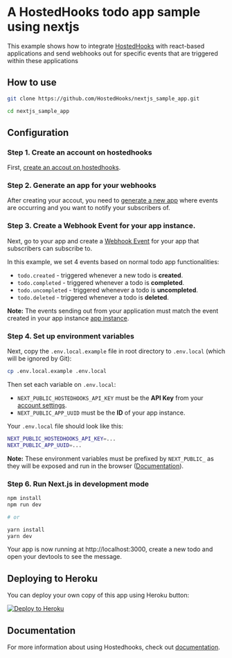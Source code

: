 # A HostedHooks todo app sample using nextjs

This example shows how to integrate [HostedHooks](https://docs.hostedhooks.com/getting-started/what-is-hosted-hooks) with react-based applications and send webhooks out for specific events that are triggered within these applications

## How to use

```bash
git clone https://github.com/HostedHooks/nextjs_sample_app.git

cd nextjs_sample_app
```

## Configuration

### Step 1. Create an account on hostedhooks

First, [create an accout on hostedhooks](https://hostedhooks.com/sign_up).

### Step 2. Generate an app for your webhooks

After creating your accout, you need to [generate a new app](https://docs.hostedhooks.com/getting-started/webhooks/setup-your-app#1-generate-an-app) where events are occurring and you want to notify your subscribers of.

### Step 3. Create a Webhook Event for your app instance.

Next, go to your app and create a [Webhook Event](https://docs.hostedhooks.com/developer-resources/components/webhook-events) for your app that subscribers can subscribe to. 


In this example, we set 4 events based on normal todo app functionalities:

- `todo.created` - triggered whenever a new todo is **created**.
- `todo.completed` - triggered whenever a todo is **completed**.
- `todo.uncompleted` - triggered whenever a todo is **uncompleted**.
- `todo.deleted` - triggered whenever a todo is **deleted**.

**Note:** The events sending out from your application must match the event created in your app instance [app instance](https://docs.hostedhooks.com/developer-resources/components/apps).

### Step 4. Set up environment variables

Next, copy the `.env.local.example` file in root directory to `.env.local` (which will be ignored by Git):

```bash
cp .env.local.example .env.local
```

Then set each variable on `.env.local`:
- `NEXT_PUBLIC_HOSTEDHOOKS_API_KEY` must be the **API Key** from your [account settings](https://www.hostedhooks.com/settings/account).
- `NEXT_PUBLIC_APP_UUID` must be the **ID** of your app instance.

Your `.env.local` file should look like this:

```bash
NEXT_PUBLIC_HOSTEDHOOKS_API_KEY=...
NEXT_PUBLIC_APP_UUID=...
```

**Note:** These environment variables must be prefixed by `NEXT_PUBLIC_` as they will be exposed and run in the browser ([Documentation](https://nextjs.org/docs/basic-features/environment-variables#exposing-environment-variables-to-the-browser)).

### Step 6. Run Next.js in development mode

```bash
npm install
npm run dev

# or

yarn install
yarn dev
```

Your app is now running at http://localhost:3000, create a new todo and open your devtools to see the message. 

## Deploying to Heroku

You can deploy your own copy of this app using Heroku button:

[![Deploy to Heroku](https://www.herokucdn.com/deploy/button.png)](https://www.heroku.com/deploy/?template=https://github.com/HostedHooks/nextjs-sample-app)

## Documentation

For more information about using Hostedhooks, check out [documentation](https://docs.hostedhooks.com/).

